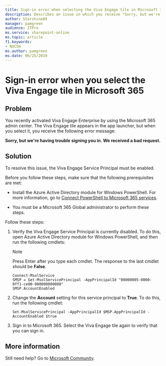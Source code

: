 ```yaml
---
title: Sign-in error when selecting the Viva Engage tile in Microsoft 365
description: Describes an issue in which you receive "Sorry, but we're having trouble signing you in" error when you select the Viva Engage tile in Microsoft 365.
author: Starshine89
manager: pamgreen
audience: ITPro
ms.service: sharepoint-online
ms.topic: article
f1.keywords:
- NOCSH
ms.author: pamgreen
ms.date: 06/25/2019
---
```


# Sign-in error when you select the Viva Engage tile in Microsoft 365

## Problem

You recently activated Viva Engage Enterprise by using the Microsoft 365 admin center. The Viva Engage tile appears in the app launcher, but when you select it, you receive the following error message:

**Sorry, but we're having trouble signing you in. We received a bad request.**

## Solution

To resolve this issue, the Viva Engage Service Principal must be enabled.

Before you follow these steps, make sure that the following prerequisites are met:

- Install the Azure Active Directory module for Windows PowerShell. For more information, go to [Connect PowerShell to Microsoft 365 services](/microsoft-365/enterprise/connect-to-microsoft-365-powershell).

- You must be a Microsoft 365 Global administrator to perform these steps.

Follow these steps:

1. Verify the Viva Engage Service Principal is currently disabled. To do this, open Azure Active Directory module for Windows PowerShell, and then run the following cmdlets:

   > [!NOTE]
   > Press Enter after you type each cmdlet. The response to the last cmdlet should be **False**.

   ```azurepowershell
   Connect-MsolService
   SMSP = Get-MsolServicePrincipal -AppPrincipalId "00000005-0000-0ff1-ce00-000000000000"
   SMSP.AccountEnabled
   ```

2. Change the **Account** setting for this service principal to **True**. To do this, run the following cmdlet:

   ```azurepowershell
   Set-MsolServicePrincipal -AppPrincipalId $MSP.AppPrincipalId -AccountEnabled $true
   ```

3. Sign in to Microsoft 365. Select the Viva Engage tile again to verify that you can sign in.

## More information

Still need help? Go to [Microsoft Community](https://answers.microsoft.com).
